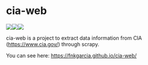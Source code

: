 # cia-web
![](https://img.shields.io/badge/Python-3776AB?style=for-the-badge&logo=python&logoColor=white)![](https://img.shields.io/badge/JavaScript-323330?style=for-the-badge&logo=javascript&logoColor=F7DF1E)![](https://img.shields.io/badge/HTML-239120?style=for-the-badge&logo=html5&logoColor=white)

cia-web is a project to extract data information from CIA (https://www.cia.gov/) through scrapy. 

You can see here: https://fnkgarcia.github.io/cia-web/
